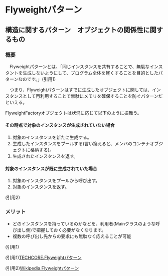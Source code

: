 # Flyweightパターン

## 構造に関するパターン　オブジェクトの関係性に関するもの

### 概要
　Flyweightパターンとは、「同じインスタンスを共有することで、無駄なインスタントを生成しないようにして、プログラム全体を軽くすることを目的としたパターンなのです。」(引用1)

　つまり、Flyweightパターンはすでに生成したオブジェクトに関しては、インスタンスとして再利用することで無駄にメモリを確保することを防ぐパターンだといえる。

FlyweightFactoryオブジェクトは状況に応じて以下のように振舞う。

#### その時点で対象のインスタンスが生成されていない場合
1. 対象のインスタンスを新たに生成する。
1. 生成したインスタンスをプールする(言い換えると、メンバのコンテナオブジェクトに格納する)。
1. 生成されたインスタンスを返す。
#### 対象のインスタンスが既に生成されていた場合
1. 対象のインスタンスをプールから呼び出す。
1. 対象のインスタンスを返す。

(引用2)

### メリット
- どのインスタンスを持っているのかなどを、利用者(Mainクラスのような呼び出し側)で把握しておく必要がなくなります。
- 複数の呼び出し先からの要求にも無駄なく応えることが可能

(引用1)

(引用1)[TECHCORE.Flyweightパターン](https://www.techscore.com/tech/DesignPattern/Flyweight)

(引用2)[Wikipedia.Flyweightパターン](https://ja.wikipedia.org/wiki/Flyweight_%E3%83%91%E3%82%BF%E3%83%BC%E3%83%B3)
